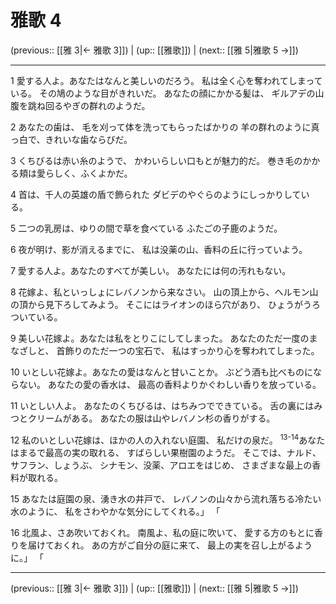 # 雅歌 4

(previous:: [[雅 3|← 雅歌 3]]) | (up:: [[雅歌]]) | (next:: [[雅 5|雅歌 5 →]])

***


1 愛する人よ。あなたはなんと美しいのだろう。 私は全く心を奪われてしまっている。 その鳩のような目がきれいだ。 あなたの顔にかかる髪は、 ギルアデの山腹を跳ね回るやぎの群れのようだ。 

2 あなたの歯は、 毛を刈って体を洗ってもらったばかりの 羊の群れのように真っ白で、きれいな歯ならびだ。 

3 くちびるは赤い糸のようで、 かわいらしい口もとが魅力的だ。 巻き毛のかかる頬は愛らしく、ふくよかだ。 

4 首は、千人の英雄の盾で飾られた ダビデのやぐらのようにしっかりしている。 

5 二つの乳房は、ゆりの間で草を食べている ふたごの子鹿のようだ。 

6 夜が明け、影が消えるまでに、 私は没薬の山、香料の丘に行っていよう。 

7 愛する人よ。あなたのすべてが美しい。 あなたには何の汚れもない。 

8 花嫁よ、私といっしょにレバノンから来なさい。 山の頂上から、ヘルモン山の頂から見下ろしてみよう。 そこにはライオンのほら穴があり、 ひょうがうろついている。 

9 美しい花嫁よ。あなたは私をとりこにしてしまった。 あなたのただ一度のまなざしと、 首飾りのただ一つの宝石で、 私はすっかり心を奪われてしまった。 

10 いとしい花嫁よ。あなたの愛はなんと甘いことか。 ぶどう酒も比べものにならない。 あなたの愛の香水は、 最高の香料よりかぐわしい香りを放っている。 

11 いとしい人よ。 あなたのくちびるは、はちみつでできている。 舌の裏にはみつとクリームがある。 あなたの服は山やレバノン杉の香りがする。 

12 私のいとしい花嫁は、ほかの人の入れない庭園、 私だけの泉だ。 <sup class="versenum">13-14</sup>あなたはまるで最高の実の取れる、 すばらしい果樹園のようだ。 そこでは、ナルド、サフラン、しょうぶ、 シナモン、没薬、アロエをはじめ、 さまざまな最上の香料が取れる。 

15 あなたは庭園の泉、湧き水の井戸で、 レバノンの山々から流れ落ちる冷たい水のように、 私をさわやかな気分にしてくれる。」 「 

16 北風よ、さあ吹いておくれ。 南風よ、私の庭に吹いて、 愛する方のもとに香りを届けておくれ。 あの方がご自分の庭に来て、 最上の実を召し上がるように。」 「

***

(previous:: [[雅 3|← 雅歌 3]]) | (up:: [[雅歌]]) | (next:: [[雅 5|雅歌 5 →]])
